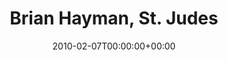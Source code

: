---
templateKey: event
guid: 08951984-6eab-11ea-99c5-002590d1d1b0
date: 2010-02-07T00:00:00+00:00
eventTime: '4-5pm'
title: Brian Hayman, St. Judes
artist: Brian Hayman
city: Oakville
venue: St. Judes
group: Tim Shia
guests: Chris Banks, Chris Gale
---